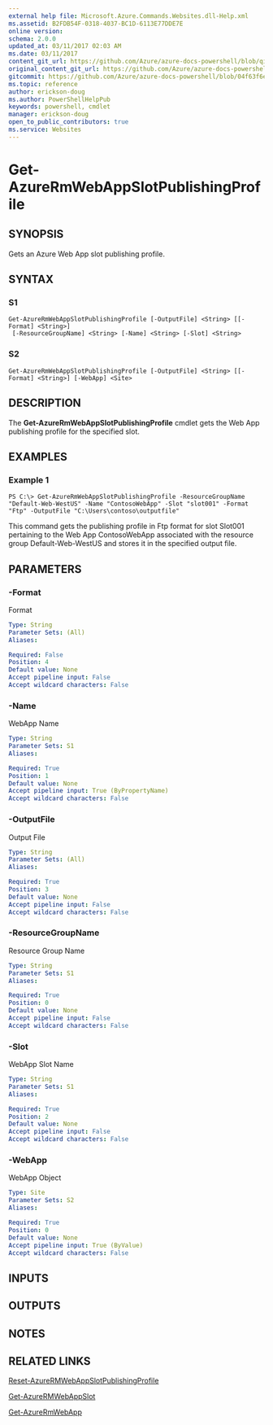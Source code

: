 ```yaml
---
external help file: Microsoft.Azure.Commands.Websites.dll-Help.xml
ms.assetid: B2FDB54F-0318-4037-BC1D-6113E77DDE7E
online version:
schema: 2.0.0
updated_at: 03/11/2017 02:03 AM
ms.date: 03/11/2017
content_git_url: https://github.com/Azure/azure-docs-powershell/blob/qinezh-conceptual/azureps-cmdlets-docs/ResourceManager/AzureRM.Websites/v2.7.0/Get-AzureRmWebAppSlotPublishingProfile.md
original_content_git_url: https://github.com/Azure/azure-docs-powershell/blob/qinezh-conceptual/azureps-cmdlets-docs/ResourceManager/AzureRM.Websites/v2.7.0/Get-AzureRmWebAppSlotPublishingProfile.md
gitcommit: https://github.com/Azure/azure-docs-powershell/blob/04f63f6e685743ace2c57eb157574e34e8610b1c
ms.topic: reference
author: erickson-doug
ms.author: PowerShellHelpPub
keywords: powershell, cmdlet
manager: erickson-doug
open_to_public_contributors: true
ms.service: Websites
---
```


# Get-AzureRmWebAppSlotPublishingProfile

## SYNOPSIS
Gets an Azure Web App slot publishing profile.

## SYNTAX

### S1
```
Get-AzureRmWebAppSlotPublishingProfile [-OutputFile] <String> [[-Format] <String>]
 [-ResourceGroupName] <String> [-Name] <String> [-Slot] <String>
```

### S2
```
Get-AzureRmWebAppSlotPublishingProfile [-OutputFile] <String> [[-Format] <String>] [-WebApp] <Site>
```

## DESCRIPTION
The **Get-AzureRmWebAppSlotPublishingProfile** cmdlet gets the Web App publishing profile for the specified slot.

## EXAMPLES

### Example 1
```
PS C:\> Get-AzureRmWebAppSlotPublishingProfile -ResourceGroupName "Default-Web-WestUS" -Name "ContosoWebApp" -Slot "slot001" -Format "Ftp" -OutputFile "C:\Users\contoso\outputfile"
```

This command gets the publishing profile in Ftp format for slot Slot001 pertaining to the Web App ContosoWebApp associated with the resource group Default-Web-WestUS
    and stores it in the specified output file.

## PARAMETERS

### -Format
Format

```yaml
Type: String
Parameter Sets: (All)
Aliases: 

Required: False
Position: 4
Default value: None
Accept pipeline input: False
Accept wildcard characters: False
```

### -Name
WebApp Name

```yaml
Type: String
Parameter Sets: S1
Aliases: 

Required: True
Position: 1
Default value: None
Accept pipeline input: True (ByPropertyName)
Accept wildcard characters: False
```

### -OutputFile
Output File

```yaml
Type: String
Parameter Sets: (All)
Aliases: 

Required: True
Position: 3
Default value: None
Accept pipeline input: False
Accept wildcard characters: False
```

### -ResourceGroupName
Resource Group Name

```yaml
Type: String
Parameter Sets: S1
Aliases: 

Required: True
Position: 0
Default value: None
Accept pipeline input: False
Accept wildcard characters: False
```

### -Slot
WebApp Slot Name

```yaml
Type: String
Parameter Sets: S1
Aliases: 

Required: True
Position: 2
Default value: None
Accept pipeline input: False
Accept wildcard characters: False
```

### -WebApp
WebApp Object

```yaml
Type: Site
Parameter Sets: S2
Aliases: 

Required: True
Position: 0
Default value: None
Accept pipeline input: True (ByValue)
Accept wildcard characters: False
```

## INPUTS

## OUTPUTS

## NOTES

## RELATED LINKS

[Reset-AzureRMWebAppSlotPublishingProfile](./Reset-AzureRmWebAppSlotPublishingProfile.md)

[Get-AzureRMWebAppSlot](./Get-AzureRMWebAppSlot.md)

[Get-AzureRmWebApp](./Get-AzureRmWebApp.md)
